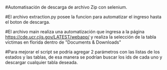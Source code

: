 #Automatisación de descarga de archivo Zip con selenium.

#El archivo extraction.py posee la funcion para automatizar el ingreso hasta el boton de descarga.

#El archivo main realiza una automatización que ingresa a la página https://cde.ucr.cjis.gov/LATEST/webapp/ y realiza la selección de la tabla víctimas en florida dentro de "Documents & Downloads"

#Para mejorar el script se podría agregar 2 parámetros con las listas de los estados y las tablas, de esa manera se podrían buscar los ids de cada uno y descargar cualquier tabla deseada.
